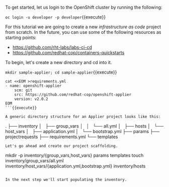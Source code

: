 To get started, let us login to the OpenShift cluster by running the following:

``oc login -u developer -p developer``{{execute}}

For this tutorial we are going to create a new _infrastructure as code_ project from scratch. In the future,  you can use some of the following resources as starting points:

* https://github.com/rht-labs/labs-ci-cd
* https://github.com/redhat-cop/containers-quickstarts

To begin, let's create a new directory and cd into it.

``mkdir sample-applier; cd sample-applier``{{execute}}

```
cat <<EOM >requirements.yml
- name: openshift-applier
    scm: git
    src: https://github.com/redhat-cop/openshift-applier
    version: v2.0.2
EOM
```{{execute}}

A generic directory structure for an Applier project looks like this:

```
.
├── inventory
│   ├── group_vars
│   │   └── all.yml
│   ├── hosts
│   └── host_vars
│       ├── application.yml
│       └── bootstrap.yml
├── params
├── projectrequests
├── requirements.yml
└── templates
```
Let's go ahead and create our project scaffolding. 
```
mkdir -p inventory/{group_vars,host_vars} params templates
touch inventory/group_vars/all.yml inventory/host_vars/{application.yml,bootstrap.yml} inventory/hosts
```{{execute}}

In the next step we'll start populating the inventory.
